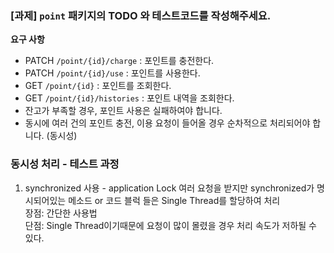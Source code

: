### [과제] `point` 패키지의 TODO 와 테스트코드를 작성해주세요.

**요구 사항**  
- PATCH  `/point/{id}/charge` : 포인트를 충전한다.
- PATCH `/point/{id}/use` : 포인트를 사용한다.
- GET `/point/{id}` : 포인트를 조회한다.
- GET `/point/{id}/histories` : 포인트 내역을 조회한다.
- 잔고가 부족할 경우, 포인트 사용은 실패하여야 합니다.
- 동시에 여러 건의 포인트 충전, 이용 요청이 들어올 경우 순차적으로 처리되어야 합니다. (동시성)


### 동시성 처리 - 테스트 과정
1. synchronized 사용 - application Lock 
여러 요청을 받지만 synchronized가 명시되어있는 메소드 or 코드 블럭 들은 Single Thread를 할당하여 처리      
장점: 간단한 사용법   
단점: Single Thread이기때문에 요청이 많이 몰렸을 경우 처리 속도가 저하될 수 있다.
